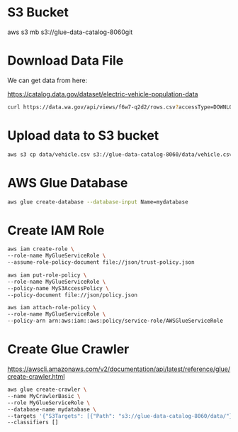 # S3 Bucket

aws s3 mb s3://glue-data-catalog-8060git

# Download Data File

We can get data from here:

https://catalog.data.gov/dataset/electric-vehicle-population-data

```sh
curl https://data.wa.gov/api/views/f6w7-q2d2/rows.csv?accessType=DOWNLOAD -o vehicle.csv
```

# Upload data to S3 bucket

```sh
aws s3 cp data/vehicle.csv s3://glue-data-catalog-8060/data/vehicle.csv
```

# AWS Glue Database

```sh
aws glue create-database --database-input Name=mydatabase
```

# Create IAM Role

```sh
aws iam create-role \
--role-name MyGlueServiceRole \
--assume-role-policy-document file://json/trust-policy.json
```

```sh
aws iam put-role-policy \
--role-name MyGlueServiceRole \
--policy-name MyS3AccessPolicy \
--policy-document file://json/policy.json
```

```sh
aws iam attach-role-policy \
--role-name MyGlueServiceRole \
--policy-arn arn:aws:iam::aws:policy/service-role/AWSGlueServiceRole
```

# Create Glue Crawler

https://awscli.amazonaws.com/v2/documentation/api/latest/reference/glue/create-crawler.html

```sh
aws glue create-crawler \
--name MyCrawlerBasic \
--role MyGlueServiceRole \
--database-name mydatabase \
--targets '{"S3Targets": [{"Path": "s3://glue-data-catalog-8060/data/"}]}' \
--classifiers []
```